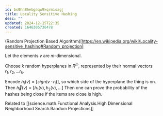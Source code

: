 ```yaml
---
id: bs0hn8hebgaqw9kqrmisagj
title: Locality Sensitive Hashing
desc: ""
updated: 2024-12-15T22:35
created: 1646305736478
---
```


(Random Projection Based Algorithm)[https://en.wikipedia.org/wiki/Locality-sensitive_hashing#Random_projection]

Let the elements $v$ are $m$-dimensional.

Choose $k$ random hyperplanes in $R^m$, represented by their normal vectors $r_1,r_2,...r_k$.

Encode $h_i(v) = [sign(v\cdot r_i)]$, so which side of the hyperplane the thing is on.
Then $\vec{h}(v)=[h_1(v),h_2(v),...]$
Then one can prove the probability of the hashes being close if the items are close is high.

Related to [[science.math.Functional Analysis.High Dimensional Neighborhood Search.Random Projections]]

